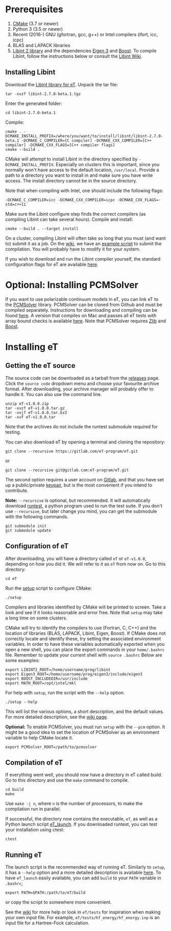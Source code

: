 # Prerequisites
1. [CMake](https://cmake.org/) (3.7 or newer)
2. Python 3 (3.5 or newer)
3. Recent (2016-) GNU (gfortran, gcc, g++) or Intel compilers (ifort, icc, icpc) 
4. BLAS and LAPACK libraries
5. [Libint 2 library](https://github.com/evaleev/libint)
and the dependencies [Eigen 3](http://eigen.tuxfamily.org/index.php?title=Main_Page) and [Boost](https://www.boost.org). 
To compile Libint, follow the instructions below or consult the [Libint Wiki](https://github.com/evaleev/libint/wiki).

## Installing Libint
Download the [Libint library for eT](https://www.etprogram.org/libint/libint-2.7.0-beta.1.tgz). 
Unpack the tar file:
```shell
tar -xvzf libint-2.7.0-beta.1.tgz
```
Enter the generated folder:
```shell
cd libint-2.7.0-beta.1
```
Compile:
```shell
cmake . -DCMAKE_INSTALL_PREFIX=/where/you/want/to/install/libint/libint-2.7.0-beta.1 -DCMAKE_C_COMPILER=[C compiler] -DCMAKE_CXX_COMPILER=[C++ compiler] -DCMAKE_CXX_FLAGS=[C++ compiler flags]
cmake --build .
```
CMake will attempt to install Libint in the directory specified by `-DCMAKE_INSTALL_PREFIX`. 
Especially on clusters this is important, 
since you normally won't have access to the default location, `/usr/local`. 
Provide a path to a directory you want to install in and make sure you have write access.
The install directory cannot be in the source directory.

Note that when compiling with Intel, one should include the following flags:
```shell
-DCMAKE_C_COMPILER=icc -DCMAKE_CXX_COMPILER=icpc -DCMAKE_CXX_FLAGS=-std=c++11
```
Make sure the Libint configure step finds the correct compilers (as compiling Libint can take several hours). Compile and install:
```shell
cmake --build . --target install
```

On a cluster, compiling Libint will often take so long that you must (and want to) submit it as a job.
On the [wiki](https://gitlab.com/eT-program/eT/-/wikis/home), 
we have an [example script](https://gitlab.com/eT-program/eT/-/wikis/Various-guides/Example-script-for-installing-Libint-on-cluster) to submit the compilation. 
You will probably have to modify it for your system.
 
If you wish to download and run the Libint compiler yourself, 
the standard configuration flags for eT are available [here](https://gitlab.com/eT-program/eT/-/wikis/Various-guides/Standard-configuration-for-Libint).


# Optional: Installing PCMSolver
If you want to use polarizable continuum models in eT, 
you can link eT to the [PCMSolver](https://github.com/PCMSolver/pcmsolver) library.
PCMSolver can be cloned from Github and must be compiled separately. 
Instructions for downloading and compiling can be found [here](https://pcmsolver.readthedocs.io/en/stable/). 
A version that compiles on Mac and passes all eT tests with array bound checks is available [here](https://github.com/eirik-kjonstad/pcmsolver).
Note that PCMSolver requires [Zlib](https://www.zlib.net/) and [Boost](https://www.boost.org).



# Installing eT
## Getting the eT source
The source code can be downloaded as a tarball from the 
[releases](https://gitlab.com/eT-program/eT/-/releases) page. 
Click the  `source code` dropdown menu and choose your favourite archive format.
After downloading,
your archive manager will probably offer to handle it. 
You can also use the command line.
```shell
unzip eT-v1.0.0.zip
tar -xvzf eT-v1.0.0.tar.gz
tar -xvjf eT-v1.0.0.tar.bz2
tar -xvf eT-v1.0.0.tar
```
Note that the archives do not include the runtest submodule required for testing.

You can also download eT by opening a terminal and cloning the repository:
```shell
git clone --recursive https://gitlab.com/eT-program/eT.git 
```
or
```shell
git clone --recursive git@gitlab.com:eT-program/eT.git 
```
The second option requires a user account on [Gitlab](https://gitlab.com/),
and that you have set up a public/private [keypair](https://docs.gitlab.com/ee/ssh/),
but is the most convenient if you intend to contribute.

**Note:**
`--recursive` is optional, but recommended. 
It will automatically download [runtest](https://runtest.readthedocs.io/en/latest/), 
a python program used to run the test suite.
If you don't use `--recursive`, 
but later change you mind, 
you can get the submodule with the following commands.
```shell
git submodule init
git submodule update
```

## Configuration of eT
After downloading, 
you will have a directory called `eT` or `eT-v1.0.0`,
depending on how you did it. 
We will refer to it as `eT` from now on.
Go to this directory:
```shell
cd eT
```
Run the [setup](https://gitlab.com/eT-program/eT/-/wikis/Using-eT/How-to-use-the-setup-script) script to configure CMake:
```shell
./setup 
```
Compilers and libraries identified by CMake will be printed to screen.
Take a look and see if it looks reasonable and error free.
Note that `setup` may take a long time on some clusters.

CMake will try to identify the compilers to use (Fortran, C, C++) and the location of libraries (BLAS, LAPACK, Libint, Eigen, Boost). 
If CMake does not correctly locate and identify these, 
try setting the associated environment variables.
In order to have these variables automatically exported when you open a new shell, 
you can place the export commands in your `home/.bashrc` file. 
Remember to update your current shell with `source .bashrc` Below are some examples:
```shell
export LIBINT2_ROOT=/home/username/prog/libint
export Eigen3_ROOT=/home/username/prog/eigen3/include/eigen3
export BOOST_INCLUDEDIR=/usr/include
export MATH_ROOT=/opt/intel/mkl
```

For help with `setup`, 
run the script with the `--help` option.
```shell
./setup --help
```
This will list the various options, 
a short description,
and the default values.
For more detailed description, 
see the [wiki page](https://gitlab.com/eT-program/eT/-/wikis/Using-eT/How-to-use-the-setup-script).

**Optional:**
To enable PCMSolver, 
you must run `setup` with the `--pcm` option.
It might be a good idea to set the location of PCMSolver as an environment variable to help CMake locate it.
```shell
export PCMSolver_ROOT=/path/to/pcmsolver
```

## Compilation of eT
If everything went well,
you should now have a directory in eT called build.
Go to this directory and use the `make` command to compile.
```shell
cd build
make
```
Use `make -j n`, where `n` is the number of processors, to make the compilation run in parallel.

If successful, the directory now contains the executable, `eT`, as well as a Python launch script 
[eT_launch](https://gitlab.com/eT-program/eT/-/wikis/Using-eT/How-to-use-the-launch-script). 
If you downloaded runtest,
you can test your installation using ctest:
```shell
ctest
``` 

## Running eT
The launch script is the recommended way of running eT. 
Similarly to `setup`, 
it has a `--help` option 
and a more detailed description is available 
[here](https://gitlab.com/eT-program/eT/-/wikis/Using-eT/How-to-use-the-launch-script).
To have `eT_launch` easily available,
you can add `build` to your `PATH` variable in `.bashrc`;
```shell
export PATH=$PATH:/path/to/eT/build
```
or copy the script to somewhere more convenient.

See the [wiki](https://gitlab.com/eT-program/eT/-/wikis/home) 
for more help or look in `eT/tests` for inspiration when making your own input file.
For example, 
`eT/tests/hf_energy/hf_energy.inp` is an input file for a Hartree-Fock calculation.

